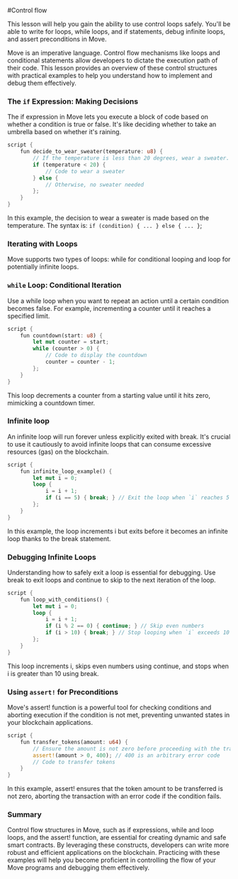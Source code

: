 #Control flow

This lesson will help you gain the ability to use control loops safely. You'll be able to write for loops, while loops, and if statements, debug infinite loops, and assert preconditions in Move.

Move is an imperative language. Control flow mechanisms like loops and conditional statements allow developers to dictate the execution path of their code. This lesson provides an overview of these control structures with practical examples to help you understand how to implement and debug them effectively.

### The `if` Expression: Making Decisions

The if expression in Move lets you execute a block of code based on whether a condition is true or false. It's like deciding whether to take an umbrella based on whether it's raining.

```rust
script {
    fun decide_to_wear_sweater(temperature: u8) {
        // If the temperature is less than 20 degrees, wear a sweater.
        if (temperature < 20) {
            // Code to wear a sweater
        } else {
            // Otherwise, no sweater needed
        };
    }
}
```

In this example, the decision to wear a sweater is made based on the temperature. The syntax is: `if (condition) { ... } else { ... }`;

### Iterating with Loops

Move supports two types of loops: while for conditional looping and loop for potentially infinite loops.

### `while` Loop: Conditional Iteration

Use a while loop when you want to repeat an action until a certain condition becomes false. For example, incrementing a counter until it reaches a specified limit.

```rust
script {
    fun countdown(start: u8) {
        let mut counter = start;
        while (counter > 0) {
            // Code to display the countdown
            counter = counter - 1;
        };
    }
}
```

This loop decrements a counter from a starting value until it hits zero, mimicking a countdown timer.

### Infinite loop

An infinite loop will run forever unless explicitly exited with break. It's crucial to use it cautiously to avoid infinite loops that can consume excessive resources (gas) on the blockchain.

```rust
script {
    fun infinite_loop_example() {
        let mut i = 0;
        loop {
            i = i + 1;
            if (i == 5) { break; } // Exit the loop when `i` reaches 5
        };
    }
}
```
In this example, the loop increments i but exits before it becomes an infinite loop thanks to the break statement.

### Debugging Infinite Loops

Understanding how to safely exit a loop is essential for debugging. Use break to exit loops and continue to skip to the next iteration of the loop.

```rust
script {
    fun loop_with_conditions() {
        let mut i = 0;
        loop {
            i = i + 1;
            if (i % 2 == 0) { continue; } // Skip even numbers
            if (i > 10) { break; } // Stop looping when `i` exceeds 10
        };
    }
}
```
This loop increments i, skips even numbers using continue, and stops when i is greater than 10 using break.

### Using `assert!` for Preconditions

Move's assert! function is a powerful tool for checking conditions and aborting execution if the condition is not met, preventing unwanted states in your blockchain applications.

```rust
script {
    fun transfer_tokens(amount: u64) {
        // Ensure the amount is not zero before proceeding with the transfer
        assert!(amount > 0, 400); // 400 is an arbitrary error code
        // Code to transfer tokens
    }
}
```

In this example, assert! ensures that the token amount to be transferred is not zero, aborting the transaction with an error code if the condition fails.

### Summary

Control flow structures in Move, such as if expressions, while and loop loops, and the assert! function, are essential for creating dynamic and safe smart contracts. By leveraging these constructs, developers can write more robust and efficient applications on the blockchain. Practicing with these examples will help you become proficient in controlling the flow of your Move programs and debugging them effectively.